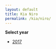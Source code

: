 ```yaml
---
layout: default
title: Kia Niro
permalink: /kia/niro/
---
```

**Select year**

- [2017](/kia/niro/2017/)